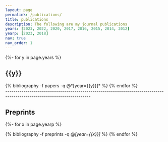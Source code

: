 ```yaml
---
layout: page
permalink: /publications/
title: publications
description: The following are my journal publications
years: [2023, 2022, 2020, 2017, 2016, 2015, 2014, 2012]
yearp: [2023, 2018]
nav: true
nav_order: 1
---
```

<!-- _pages/publications.md -->
<div class="publications">

{%- for y in page.years %}
  <h2 class="year">{{y}}</h2>
  <!-- {% bibliography -f {{ site.scholar.bibliography }} -q @*[year={{y}}]* %} -->
  {% bibliography -f papers -q @*[year={{y}}]* %}
{% endfor %}

</div>
------------------------------------------------------------------------------------------------------------------------

## Preprints

<div class="publications">

{%- for x in page.yearp %}
  <!-- <h2 class="year">{{x}}</h2> -->
  {% bibliography -f preprints -q @*[year={{x}}]* %}
{% endfor %}

</div>